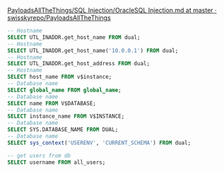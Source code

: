 [PayloadsAllTheThings/SQL Injection/OracleSQL Injection.md at master · swisskyrepo/PayloadsAllTheThings](https://github.com/swisskyrepo/PayloadsAllTheThings/blob/master/SQL%20Injection/OracleSQL%20Injection.md)

```sql
-- Hostname	
SELECT UTL_INADDR.get_host_name FROM dual;
-- Hostname	
SELECT UTL_INADDR.get_host_name('10.0.0.1') FROM dual;
-- Hostname	
SELECT UTL_INADDR.get_host_address FROM dual;
-- Hostname	
SELECT host_name FROM v$instance;
-- Database name	
SELECT global_name FROM global_name;
-- Database name	
SELECT name FROM V$DATABASE;
-- Database name	
SELECT instance_name FROM V$INSTANCE;
-- Database name	
SELECT SYS.DATABASE_NAME FROM DUAL;
-- Database name	
SELECT sys_context('USERENV', 'CURRENT_SCHEMA') FROM dual;

-- get users from db
SELECT username FROM all_users;
```